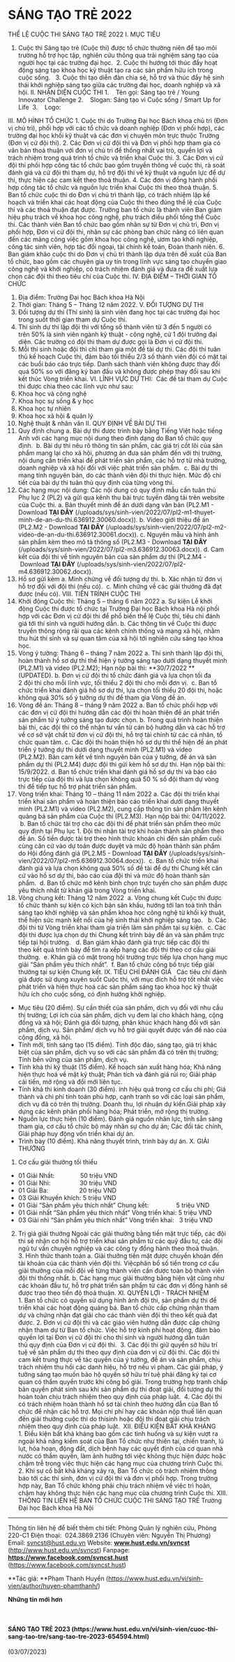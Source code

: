 # SÁNG TẠO TRẺ 2022

THỂ LỆ CUỘC THI SÁNG TẠO TRẺ 2022
I. MỤC TIÊU
1. Cuộc thi Sáng tạo trẻ (Cuộc thi) được tổ chức thường niên để tạo môi trường hỗ trợ học tập, nghiên cứu thông qua trải nghiệm sáng tạo của người học tại các trường đại học.
 2. Cuộc thi hướng tới thúc đẩy hoạt động sáng tạo khoa học kỹ thuật tạo ra các sản phẩm hữu ích trong cuộc sống. 
 3. Cuộc thi tạo diễn đàn chia sẻ, hỗ trợ và thúc đẩy hệ sinh thái khởi nghiệp sáng tạo giữa các trường đại học, doanh nghiệp và xã hội.
II. NHẬN DIỆN CUỘC THI
1.    Tên gọi: Sáng tạo trẻ / Young Innovator Challenge
2.    Slogan: Sáng tạo vì Cuộc sống / Smart Up for Life 
3.    Logo:

III. MÔ HÌNH TỔ CHỨC
1. Cuộc thi do Trường Đại học Bách khoa chủ trì (Đơn vị chủ trì), phối hợp với các tổ chức và doanh nghiệp (Đơn vị phối hợp), các trường đại học khối kỹ thuật và các đơn vị chuyên môn trực thuộc Trường (Đơn vị cử đội thi).
2. Các Đơn vị cử đội thi và Đơn vị phối hợp tham gia có văn bản thoả thuận với đơn vị chủ trì để thống nhất vai trò, quyền lợi và trách nhiệm trong quá trình tổ chức và triển khai Cuộc thi.
3. Các Đơn vị cử đội thi phối hợp công tác tổ chức bao gồm truyền thông về cuộc thi, rà soát đánh giá và cử đội thi tham dự, hỗ trợ đội thi về kỹ thuật và nguồn lực để dự thi, thực hiện các cam kết theo thoả thuận.
4. Các đơn vị đồng hành phối hợp công tác tổ chức và nguồn lực triển khai Cuộc thi theo thoả thuận.
5. Ban tổ chức cuộc thi do Đơn vị chủ trì thành lập, có trách nhiệm lập kế hoạch và triển khai các hoạt động của Cuộc thi theo đúng thể lệ của Cuộc thi và các thoả thuận đạt được. Trưởng ban tổ chức là thành viên Ban giám hiệu phụ trách về khoa học công nghệ, phụ trách điều phối tổng thể Cuộc thi. Các thành viên Ban tổ chức bao gồm nhân sự từ Đơn vị chủ trì, Đơn vị phối hợp, Đơn vị cử đội thi, nhân sự các phòng ban chức năng có liên quan đến các mảng công việc gồm khoa học công nghệ, ươm tạo khởi nghiệp, công tác sinh viên, hợp tác đối ngoại, tài chính kế toán, Đoàn thanh niên.
6. Ban giám khảo cuộc thi do Đơn vị chủ trì thành lập dựa trên đề xuất của Ban tổ chức, bao gồm các chuyên gia uy tín trong lĩnh vực sáng tạo chuyển giao công nghệ và khởi nghiệp, có trách nhiệm đánh giá và đưa ra đề xuất lựa chọn các đội thi theo tiêu chí của Cuộc thi.
IV. ĐỊA ĐIỂM – THỜI GIAN TỔ CHỨC
1. Địa điểm: Trường Đại học Bách khoa Hà Nội
2. Thời gian: Tháng 5 – Tháng 12 năm 2022.
V. ĐỐI TƯỢNG DỰ THI
1. Đối tượng dự thi (Thí sinh) là sinh viên đang học tại các trường đại học trong suốt thời gian tham dự Cuộc thi.
2. Thí sinh dự thi lập đội thi với tổng số thành viên từ 3 đến 5 người có trên 50% là sinh viên ngành kỹ thuật - công nghệ, cử 1 đội trưởng đại diện. Các trường có đội thi tham dự được gọi là Đơn vị cử đội thi.
3. Mỗi thí sinh hoặc đội thi chỉ tham gia một đề tài dự thi. Các đội thi tuân thủ kế hoạch Cuộc thi, đảm bảo tối thiểu 2/3 số thành viên đội có mặt tại các buổi báo cáo trực tiếp. Danh sách thành viên không được thay đổi quá 50% so với đăng ký ban đầu và không được phép thay đổi sau khi kết thúc Vòng triển khai.
VI. LĨNH VỰC DỰ THI: 
Các đề tài tham dự Cuộc thi được chia theo các lĩnh vực như sau:
1. Khoa học và công nghệ
2. Khoa học sự sống &amp; y học
3. Khoa học tự nhiên 
4. Khoa học xã hội &amp; quản lý
5. Nghệ thuật &amp; nhân văn
II. QUY ĐỊNH VỀ BÀI DỰ THI
1. Quy định chung
a. Bài dự thi được trình bày bằng Tiếng Việt hoặc tiếng Anh với các hạng mục nội dung theo định dạng do Ban tổ chức quy định. 
b. Bài dự thi nêu rõ thông tin sản phẩm, các giá trị cốt lõi của sản phẩm mang lại cho xã hội, phương án đưa sản phẩm đến với thị trường, nội dung cần triển khai để phát triển sản phẩm, các hỗ trợ từ nhà trường, doanh nghiệp và xã hội đối với việc phát triển sản phẩm. 
c. Bài dự thi mang tính nguyên bản, do các thành viên đội thi thực hiện. Mức độ chi tiết của bài dự thi tuân thủ quy định của từng vòng thi. 
2. Các hạng mục nội dung: Các nội dung có quy định mẫu cần tuân thủ Phụ lục 2 (PL2) và gửi qua kênh thu bài trực tuyến đăng tải trên website của Cuộc thi.
a. Bản thuyết minh đề án dưới dạng văn bản (PL2.M1 - Download **TẠI ĐÂY** (/uploads/sys/sinh-vien/2022/07/pl2-m1-thuyet-minh-de-an-du-thi.636912.30060.docx)).
b. Video giới thiệu đề án (PL2.M2 - Download **TẠI ĐÂY** (/uploads/sys/sinh-vien/2022/07/pl2-m2-video-de-an-du-thi.636912.30061.docx)).
c. Nguyên mẫu và hình ảnh sản phẩm kèm theo mô tả thông số (PL2.M3 - Download **TẠI ĐÂY** (/uploads/sys/sinh-vien/2022/07/pl2-m3.636912.30063.docx)).
d. Cam kết của đội thi về tính nguyên bản của sản phẩm dự thi (PL2.M4 - Download **TẠI ĐÂY** (/uploads/sys/sinh-vien/2022/07/pl2-m4.636912.30062.docx)).
3. Hồ sơ gửi kèm
a. Minh chứng về đối tượng dự thi.
b. Xác nhận từ đơn vị hỗ trợ đối với đội thi (nếu có). 
c. Minh chứng về các giải thưởng đã đạt được (nếu có).
VIII. TIẾN TRÌNH CUỘC THI
1. Khởi động Cuộc thi: Tháng 5 – tháng 6 năm 2022
a. Sự kiện Lễ khởi động Cuộc thi được tổ chức tại Trường Đại học Bách khoa Hà nội phối hợp với các Đơn vị cử đội thi để phổ biến thể lệ Cuộc thi, tiêu chí đánh giá tới thí sinh và người hướng dẫn.
b. Các thông tin về Cuộc thi được truyền thông rộng rãi qua các kênh chính thống và mạng xã hội, nhằm thu hút thí sinh và sự quan tâm của xã hội tới nghiên cứu sáng tạo khoa học.
2. Vòng ý tưởng: Tháng 6 – tháng 7 năm 2022
a. Thí sinh thành lập đội thi, hoàn thành hồ sơ dự thi thể hiện ý tưởng sáng tạo dưới dạng thuyết minh (PL2.M1) và video (PL2.M2); Hạn nộp bài thi: **30/7/2022 **(UPDATED).
b. Đơn vị cử đội thi tổ chức đánh giá và lựa chọn tối đa 2 đội thi cho mỗi lĩnh vực, tối thiểu 2 đội thi cho mỗi đơn vị. 
c. Ban tổ chức triển khai đánh giá hồ sơ dự thi, lựa chọn tối thiểu 20 đội thi, hoặc không quá 30% số ý tưởng dự thi để tham gia Vòng đề án.
3. Vòng đề án: Tháng 8 – tháng 9 năm 2022
a. Ban tổ chức phối hợp với các đơn vị cử đội thi hướng dẫn các đội thi hoàn thiện đề án phát triển sản phẩm từ ý tưởng sáng tạo được chọn.
b. Trong quá trình hoàn thiện bài thi, các đội thi có thể nhận tư vấn từ cán bộ hướng dẫn và các hỗ trợ về cơ sở vật chất từ đơn vị cử đội thi, hỗ trợ tài chính từ các cá nhân, tổ chức quan tâm.
c. Các đội thi hoàn thiện hồ sơ dự thi thể hiện đề án phát triển ý tưởng dự thi dưới dạng thuyết minh (PL2.M1) và video (PL2.M2). Bản cam kết về tính nguyên bản của ý tưởng, đề án và sản phẩm dự thi (PL2.M4) được đội thi gửi kèm hồ sơ dự thi. Hạn nộp bài thi: 15/9/2022.
d. Ban tổ chức triển khai đánh giá hồ sơ dự thi và báo cáo trực tiếp của đội thi và lựa chọn không quá 50 % số đội tham dự vòng thi để tiếp tục hỗ trợ phát triển sản phẩm.
4. Vòng triển khai: Tháng 10 – tháng 11 năm 2022
a. Các đội thi triển khai triển khai sản phẩm và hoàn thiện báo cáo triển khai dưới dạng thuyết minh (PL2.M1) và video (PL2.M2), cung cấp thông tin sản phẩm lên kênh quảng bá sản phẩm của Cuộc thi (PL2.M3). Hạn nộp bài thi: 04/11/2022.
 b. Ban tổ chức tài trợ cho các đội thi để phát triển sản phẩm theo mức quy định tại Phụ lục 1. Đội thi nhận tài trợ khi hoàn thành sản phẩm theo đề án. Số tiền được tài trợ theo hình thức khoán chi đến sản phẩm cuối cùng căn cứ vào dự toán được duyệt và mức độ hoàn thành sản phẩm do Hội đồng đánh giá (PL2.M5 - Download **TẠI ĐÂY** (/uploads/sys/sinh-vien/2022/07/pl2-m5.636912.30064.docx)).
 c. Ban tổ chức triển khai đánh giá và lựa chọn không quá 50% số đề tài để dự thi Chung kết căn cứ vào hồ sơ dự thi, báo cáo của đội thi và mức độ hoàn thành sản phẩm.
 d. Ban tổ chức mở kênh bình chọn trực tuyến cho sản phẩm được yêu thích nhất từ khán giả trong Vòng triển khai. 
5. Vòng chung kết: Tháng 12 năm 2022
 a. Vòng chung kết Cuộc thi được tổ chức thành sự kiện có kịch bản sân khấu, hướng tới lan toả tinh thần sáng tạo khởi nghiệp và sản phẩm khoa học công nghệ từ khối kỹ thuật, thể hiện sức mạnh kết nối của hệ sinh thái khởi nghiệp sáng tạo. 
 b. Các đội thi từ Vòng triển khai tham gia triển lãm sản phẩm tại sự kiện.
 c. Các đội thi được lựa chọn dự thi Chung kết trình bày đề án và sản phẩm trực tiếp tại hội trường. 
 d. Ban giám khảo đánh giá trực tiếp các đội thi theo kết quả trình bày để tìm ra xếp hạng các đội thi theo cơ cấu giải thưởng. 
e. Khán giả có mặt trong hội trường trực tiếp lựa chọn hạng mục giải “Sản phẩm yêu thích nhất”.
 f. Ban tổ chức công bố trực tiếp giải thưởng tại sự kiện Chung kết.
IX. TIÊU CHÍ ĐÁNH GIÁ  
Các tiêu chí đánh giá được sử dụng xuyên suốt Cuộc thi, với mục đích hỗ trợ tốt nhất việc phát triển và hiện thực hoá các sản phẩm sáng tạo khoa học kỹ thuật hữu ích cho cuộc sống, có định hướng khởi nghiệp.
- Mục tiêu (20 điểm).
Sự cần thiết của sản phẩm, dịch vụ đối với nhu cầu thị trường; Lợi ích của sản phẩm, dịch vụ đem lại cho khách hàng, cộng đồng và xã hội; Đánh giá đối tượng, phân khúc khách hàng đối với sản phẩm, dịch vụ. Sản phẩm/ dịch vụ hỗ trợ giải quyết được vấn đề nào của cộng đồng, xã hội.
- Tính mới, tính sáng tạo (15 điểm).
Tính độc đáo, sáng tạo, giá trị khác biệt của sản phẩm, dịch vụ so với các sản phẩm đã có trên thị trường; Tính bền vững của sản phẩm, dịch vụ.
- Tính khả thi kỹ thuật (15 điểm).
Kế hoạch sản xuất hàng hóa; Khả năng hiện thực hoá về mặt kỹ thuật; Phân tích và đánh giá rủi ro; Giải pháp cải tiến, mở rộng và đổi mới liên tục.
- Tính khả thi kinh doanh (30 điểm).
ính hiệu quả trong cơ cấu chi phí; Giá thành và chi phí tính toán phù hợp, cạnh tranh so với các loại sản phẩm, dịch vụ đã có trên thị trường. Doanh thu, lợi nhuận dự kiến.Giải pháp xây dựng các kênh phân phối hàng hóa; Phát triển, mở rộng thị trường.
- Nguồn lực thực hiện (10 điểm).
Đánh giá nguồn nhân lực, tính sẵn sàng tham gia, cơ cấu tổ chức bộ máy nhân sự cho dự án; Các đối tác chính, Giải pháp huy động vốn triển khai dự án.
- Trình bày (10 điểm).
Khả năng thuyết trình, trình bày dự án.
X. GIẢI THƯỞNG
1. Cơ cấu giải thưởng tối thiểu
- 01 Giải Nhất:               50 triệu VND
- 01 Giải Nhì:                 30 triệu VND
- 01 Giải Ba:                  20 triệu VND
- 03 Giải Khuyến khích: 5 triệu VND
- 01 Giải “Sản phẩm yêu thích nhất” Chung kết:                5 triệu VND
- 01 Giải nhất “Sản phẩm yêu thích nhất” Vòng triển khai: 5 triệu VND
- 03 Giải nhì “Sản phẩm yêu thích nhất” Vòng triển khai:   3 triệu VND
2. Trị giá giải thưởng
Ngoài các giải thưởng bằng tiền mặt trực tiếp, các đội thi sẽ nhận cơ hội hỗ trợ triển khai sản phẩm từ các quỹ đầu tư, các đội ngũ tư vấn chuyên nghiệp và các công ty đồng hành theo thoả thuận. 
3. Hình thức thanh toán
a. Giải thưởng tiền mặt được chuyển khoản đến tài khoản của các thành viên đội thi. Việcphân bổ số tiền trong cơ cấu giải thưởng của mỗi đội về từng thành viên cần được toàn bộ thành viên đội thi thống nhất.
b. Các hạng mục giải thưởng bằng hiện vật cũng như các khoản đầu tư, hỗ trợ phát triển sản phẩm từ các đơn vị đồng hành sẽ được trao theo tiến độ thoả thuận.
XI. QUYỀN LỢI - TRÁCH NHIỆM 
1. Ban tổ chức có quyền sử dụng hình ảnh đội thi, sản phẩm dự thi để triển khai các hoạt động quảng bá. Ban tổ chức cấp chứng nhận tham dự và chứng nhận đạt giải cho các thành viên đội thi theo kết quả đạt được.
2. Đơn vị cử đội thi và các giáo viên hướng dẫn được cấp chứng nhận tham dự từ Ban tổ chức. Việc hỗ trợ kinh phí hoạt động, đảm bảo quyền lợi tại Đơn vị cử đội thi cho thí sinh và người hướng dẫn tuân thủ quy định của Đơn vị cử đội thi. 
3. Các đội thi giữ quyền sở hữu trí tuệ về sản phẩm dự thi theo quy định của đơn vị cử đội thi. Các đội thi cam kết trung thực về tác quyền của ý tưởng, đề án và sản phẩm, chịu trách nhiệm thu hồi các danh hiệu, hỗ trợ nếu vi phạm. Các giải pháp, ý tưởng sáng tạo muốn bảo hộ quyền sở hữu trí tuệ phải đăng ký tại cơ quan có thẩm quyền trước khi công bố giải. Trong trường hợp tranh chấp bản quyền phát sinh sau khi sản phẩm dự thi đoạt giải, đối tượng dự thi hoàn toàn chịu trách nhiệm theo quy định của pháp luật.
 4. Các đội thi có trách nhiệm hoàn thành hồ sơ tài chính theo hướng dẫn của Ban tổ chức để nhận các hỗ trợ. Mọi chi phí hay các khoản nộp thuế liên quan đến giải thưởng cuộc thi do thísinh hoặc đội thi đoạt giải chịu trách nhiệm theo quy định của pháp luật. 
XII. ĐIỀU KIỆN BẤT KHẢ KHÁNG
1. Điều kiện bất khả kháng bao gồm các tình huống và sự kiện vượt ra ngoài khả năng kiểm soát của Ban Tổ chức như thiên tai, chiến tranh, lũ lụt, hỏa hoạn, động đất, dịch bệnh hay các quyết định của cơ quan nhà nước có thẩm quyền, làm ảnh hưởng tới việc không thực hiện được hoặc chậm trễ trong việc thực hiện các hạng mục của chương trình Cuộc thi.
2. Khi sự cố bất khả kháng xảy ra, Ban Tổ chức có trách nhiệm thông báo tới các thí sinh, đơn vị cử đội thi và đơn vị phối hợp. Trong trường hợp này, Ban Tổ chức không phải chịu trách nhiệm về việc trì hoãn, chậm hay không thực hiện các hạng mục của chương trình Cuộc thi.
XIII. THÔNG TIN LIÊN HỆ
BAN TỔ CHỨC CUỘC THI SÁNG TẠO TRẺ
Trường Đại học Bách khoa Hà Nội 
__________
Thông tin liên hệ để biết thêm chi tiết:
Phòng Quản lý nghiên cứu, Phòng 220-C1
Điện thoại:  024.3869.2136 (Chuyên viên: Nguyễn Thị Phương) 
Email: svncst@hust.edu.vn
Website: **www.hust.edu.vn/svncst** (http://www.hust.edu.vn/svncst)
Fanpage: **https://www.facebook.com/svncst.hust** (https://www.facebook.com/svncst.hust)
 

**Tác giả: **Phạm Thanh Huyền (https://www.hust.edu.vn/vi/sinh-vien/author/huyen-phamthanh/)

**Những tin mới hơn**

 
<h4>SÁNG TẠO TRẺ 2023 (https://www.hust.edu.vn/vi/sinh-vien/cuoc-thi-sang-tao-tre/sang-tao-tre-2023-654594.html)</h4>
(03/07/2023)